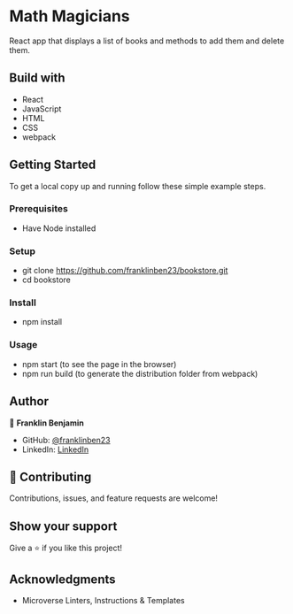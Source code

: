 # Math Magicians

React app that displays a list of books and methods to add them and delete them.

## Build with

- React
- JavaScript
- HTML
- CSS
- webpack

## Getting Started

To get a local copy up and running follow these simple example steps.

### Prerequisites

- Have Node installed

### Setup

- git clone https://github.com/franklinben23/bookstore.git
- cd bookstore

### Install

- npm install

### Usage

- npm start (to see the page in the browser)
- npm run build (to generate the distribution folder from webpack)

## Author

👤 **Franklin Benjamin**

- GitHub: [@franklinben23](https://github.com/franklinben23)
- LinkedIn: [LinkedIn](https://www.linkedin.com/in/franklinbenjamin/)

## 🤝 Contributing

Contributions, issues, and feature requests are welcome!

## Show your support

Give a ⭐️ if you like this project!

## Acknowledgments

- Microverse Linters, Instructions & Templates
